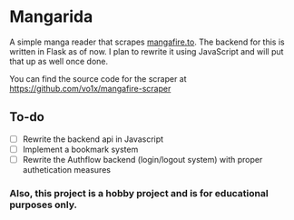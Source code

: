 # Mangarida

A simple manga reader that scrapes [mangafire.to](https://mangafire.to).
The backend for this is written in Flask as of now. I plan to rewrite it using JavaScript and will put that up as well once done. 

You can find the source code for the scraper at https://github.com/vo1x/mangafire-scraper

## To-do
- [ ] Rewrite the backend api in Javascript
- [ ] Implement a bookmark system
- [ ] Rewrite the Authflow backend (login/logout system) with proper authetication measures

### Also, this project is a hobby project and is for educational purposes only.
